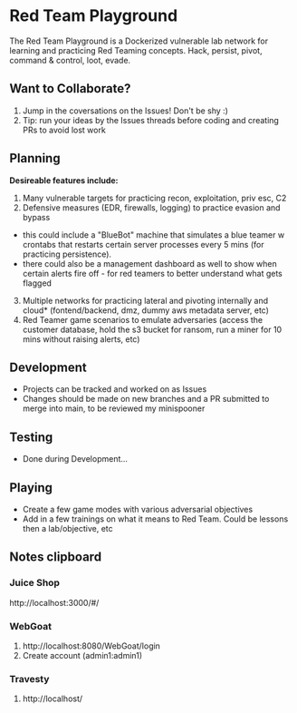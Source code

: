 # Red Team Playground
The Red Team Playground is a Dockerized vulnerable lab network for learning and practicing Red Teaming concepts. Hack, persist, pivot, command & control, loot, evade.


## Want to Collaborate?
1. Jump in the coversations on the Issues! Don't be shy :)
2. Tip: run your ideas by the Issues threads before coding and creating PRs to avoid lost work


## Planning
__Desireable features include:__
1. Many vulnerable targets for practicing recon, exploitation, priv esc, C2
2. Defensive measures (EDR, firewalls, logging) to practice evasion and bypass
  - this could include a "BlueBot" machine that simulates a blue teamer w crontabs that restarts certain server processes every 5 mins (for practicing persistence).
  - there could also be a management dashboard as well to show when certain alerts fire off - for red teamers to better understand what gets flagged
3. Multiple networks for practicing lateral and pivoting internally and cloud* (fontend/backend, dmz, dummy aws metadata server, etc)
4. Red Teamer game scenarios to emulate adversaries (access the customer database, hold the s3 bucket for ransom, run a miner for 10 mins without raising alerts, etc)


## Development
- Projects can be tracked and worked on as Issues
- Changes should be made on new branches and a PR submitted to merge into main, to be reviewed my minispooner


## Testing
- Done during Development...


## Playing
- Create a few game modes with various adversarial objectives
- Add in a few trainings on what it means to Red Team. Could be lessons then a lab/objective, etc


## Notes clipboard
### Juice Shop
http://localhost:3000/#/

### WebGoat
1. http://localhost:8080/WebGoat/login
2. Create account (admin1:admin1)

### Travesty
1. http://localhost/

